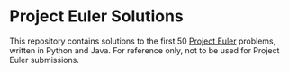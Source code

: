 # Project Euler Solutions
This repository contains solutions to the first 50 [Project Euler](https://projecteuler.net/) problems, written in Python and Java. For reference only, not to be used for Project Euler submissions.